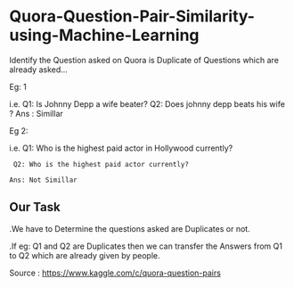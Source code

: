 # Quora-Question-Pair-Similarity-using-Machine-Learning
Identify the Question asked on Quora is Duplicate of Questions which are already asked...

Eg: 1 

i.e. 
     Q1: Is Johnny Depp a wife beater?
     Q2: Does johnny depp beats his wife ?
     Ans : Simillar
    
Eg 2:

i.e. 
     Q1: Who is the highest paid actor in Hollywood currently?

     Q2: Who is the highest paid actor currently?
     
    Ans: Not Simillar
    
 ## Our Task
 
 .We have to Determine the questions asked are Duplicates or not.

.If eg: Q1 and Q2 are Duplicates then we can transfer the Answers from Q1 to Q2 which are already given by people.

Source : https://www.kaggle.com/c/quora-question-pairs
